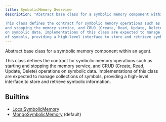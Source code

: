 ```yaml
---
title: SymbolicMemory Overview
description: "Abstract base class for a symbolic memory component within an agent.

This class defines the contract for symbolic memory operations such as starting
and stopping the memory service, and CRUD (Create, Read, Update, Delete) operations
on symbolic data. Implementations of this class are expected to manage collections
of symbols, providing a high-level interface to store and retrieve symbolic information."
---
```

Abstract base class for a symbolic memory component within an agent.

This class defines the contract for symbolic memory operations such as starting
and stopping the memory service, and CRUD (Create, Read, Update, Delete) operations
on symbolic data. Implementations of this class are expected to manage collections
of symbols, providing a high-level interface to store and retrieve symbolic information.
## Builtins
* [LocalSymbolicMemory](/docs/components/symbolicmemory/localsymbolicmemory/)
* [MongoSymbolicMemory](/docs/components/symbolicmemory/mongosymbolicmemory/) (default)